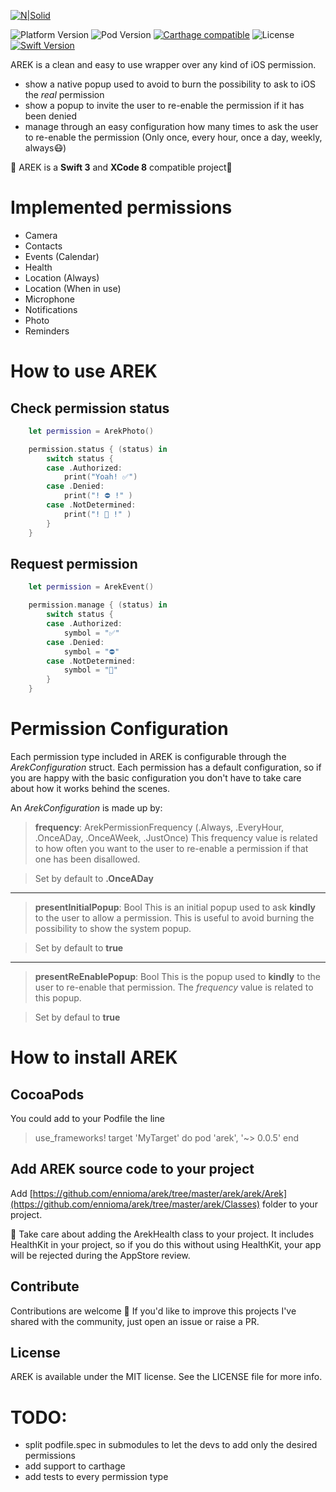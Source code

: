 [![N|Solid](https://github.com/ennioma/arek/blob/master/arek/Assets/arek.png?raw=true)](https://github.com/ennioma/arek/blob/master/arek/Assets/arek.png?raw=true)

![Platform Version](https://cocoapod-badges.herokuapp.com/p/arek/badge.png)
![Pod Version](https://cocoapod-badges.herokuapp.com/v/arek/0.0.6/badge.png)
[![Carthage compatible](https://img.shields.io/badge/Carthage-compatible-4BC51D.svg?style=flat)](https://github.com/Carthage/Carthage)
![License](https://cocoapod-badges.herokuapp.com/l/arek/badge.png)
[![Swift Version](https://img.shields.io/badge/Swift-3.0.x-orange.svg)]()

AREK is a clean and easy to use wrapper over any kind of iOS permission.

* show a native popup used to avoid to burn the possibility to ask to iOS the *real* permission
* show a popup to invite the user to re-enable the permission if it has been denied
* manage through an easy configuration how many times to ask the user to re-enable the permission (Only once, every hour, once a day, weekly, always😷)

🚨 AREK is a **Swift 3** and **XCode 8** compatible project🚨

# Implemented permissions
* Camera
* Contacts
* Events (Calendar)
* Health
* Location (Always)
* Location (When in use)
* Microphone
* Notifications
* Photo
* Reminders

# How to use AREK
## Check permission status
```swift
    let permission = ArekPhoto()

    permission.status { (status) in
        switch status {
        case .Authorized:
            print("Yoah! ✅")
        case .Denied:
            print("! ⛔️ !" )
        case .NotDetermined:
            print("! 🤔 !" )
        }
    }
```
## Request permission
```swift
    let permission = ArekEvent()

    permission.manage { (status) in
        switch status {
        case .Authorized:
            symbol = "✅"
        case .Denied:
            symbol = "⛔️"
        case .NotDetermined:
            symbol = "🤔"
        }
    }        
```

# Permission Configuration
Each permission type included in AREK is configurable through the *ArekConfiguration* struct. Each permission has a default configuration, so if you
are happy with the basic configuration you don't have to take care about how it works behind the scenes.

An *ArekConfiguration* is made up by:

> **frequency**: ArekPermissionFrequency (.Always, .EveryHour, .OnceADay, .OnceAWeek, .JustOnce)
This frequency value is related to how often you want to the user to re-enable a permission if that one has been disallowed.

> Set by default to **.OnceADay**


----------

>**presentInitialPopup**: Bool
This is an initial popup used to ask **kindly** to the user to allow a permission. This is useful to avoid burning the possibility to show the system popup.

>Set by default to **true**

----------
>**presentReEnablePopup**: Bool
This is the popup used to **kindly** to the user to re-enable that permission. The *frequency* value is related to this popup.

>Set by defaul to **true**

# How to install AREK
## CocoaPods
You could add to your Podfile the line

>use_frameworks!
>target 'MyTarget' do
>    pod 'arek', '~> 0.0.5'
>end

## Add AREK source code to your project
Add [https://github.com/ennioma/arek/tree/master/arek/arek/Arek](https://github.com/ennioma/arek/tree/master/arek/Classes) folder to your project.

🙏 Take care about adding the ArekHealth class to your project. It includes HealthKit in your project, so if you do this without using HealthKit, your app will be rejected during the AppStore review.

## Contribute

Contributions are welcome 🙌  If you'd like to improve this projects I've shared with the community, just open an issue or raise a PR.

## License

AREK is available under the MIT license. See the LICENSE file for more info.

# TODO:
* split podfile.spec in submodules to let the devs to add only the desired permissions
* add support to carthage
* add tests to every permission type  
